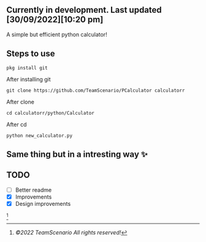 ## Currently in development. Last updated [30/09/2022][10:20 pm]
A simple but efficient python calculator!

## Steps to use

```console
pkg install git
```
After installing git
```console
git clone https://github.com/TeamScenario/PCalculator calculatorr
```
After clone
```console
cd calculatorr/python/Calculator
```
After cd
```console
python new_calculator.py
```

## Same thing but in a intresting way ✨


## TODO
- [ ] Better readme
- [x] Improvements 
- [x] Design improvements

[^TeamScenario]
[^TeamScenario]: *©2022 TeamScenario All rights reserved!*
